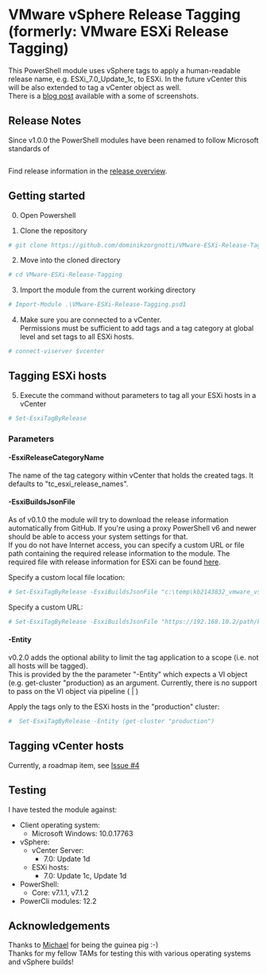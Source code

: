 # VMware vSphere Release Tagging (formerly: VMware ESXi Release Tagging)

This PowerShell module uses vSphere tags to apply a human-readable release name, e.g. ESXi_7.0_Update_1c, to ESXi.
In the future vCenter this will be also extended to tag a vCenter object as well.    
There is a [blog post](https://www.why-did-it.fail/blog/2021-02-set-esxi-release-names-with-tags/) available with a some of screenshots.

## Release Notes
Since v1.0.0 the PowerShell modules have been renamed to follow Microsoft standards of
```powershell

```
Find release information in the [release overview](https://github.com/dominikzorgnotti/VMware-vSphere-Release-Tagging/releases).

## Getting started

0. Open Powershell

1. Clone the repository  
```powershell
# git clone https://github.com/dominikzorgnotti/VMware-ESXi-Release-Tagging.git
```
2. Move into the cloned directory
```powershell
# cd VMware-ESXi-Release-Tagging
```
3. Import the module from the current working directory
```powershell
# Import-Module .\VMware-ESXi-Release-Tagging.psd1
```
4. Make sure you are connected to a vCenter.  
Permissions must be sufficient to add tags and a tag category at global level and set tags to all ESXi hosts.
```powershell
# connect-viserver $vcenter
```

## Tagging ESXi hosts

5. Execute the command without parameters to tag all your ESXi hosts in a vCenter 
```powershell
# Set-EsxiTagByRelease
```

### Parameters

#### -EsxiReleaseCategoryName
The name of the tag category within vCenter that holds the created tags. It defaults to "tc_esxi_release_names".

#### -EsxiBuildsJsonFile
As of v0.1.0 the module will try to download the release information automatically from GitHub. If you're using a proxy PowerShell v6 and newer should be able to access your system settings for that.  
If you do not have Internet access, you can specify a custom URL or file path containing the required release information to the module. The required file with release information for ESXi can be found [here](https://raw.githubusercontent.com/dominikzorgnotti/vmware_product_releases_machine-readable/main/index/kb2143832_vmware_vsphere_esxi_table0_release_as-index.json).

Specify a custom local file location:
```powershell
# Set-EsxiTagByRelease -EsxiBuildsJsonFile "c:\temp\kb2143832_vmware_vsphere_esxi_table0_release_as-index.json"
```
Specify a custom URL:
```powershell
# Set-EsxiTagByRelease -EsxiBuildsJsonFile "https://192.168.10.2/path/kb2143832_vmware_vsphere_esxi_table0_release_as-index.json"
```

#### -Entity
v0.2.0 adds the optional ability to limit the tag application to a scope (i.e. not all hosts will be tagged).  
This is provided by the the parameter "-Entity" which expects a VI object (e.g. get-cluster "production) as an argument.
Currently, there is no support to pass on the VI object via pipeline ( | )

Apply the tags only to the ESXi hosts in the "production" cluster:
```powershell
#  Set-EsxiTagByRelease -Entity (get-cluster "production")
```

## Tagging vCenter hosts
Currently, a roadmap item, see [Issue #4](https://github.com/dominikzorgnotti/VMware-vSphere-Release-Tagging/issues/4)


## Testing
I have tested the module against:

- Client operating system:
  - Microsoft Windows: 10.0.17763
- vSphere:
  - vCenter Server:
    -  7.0: Update 1d
  - ESXi hosts:
    - 7.0: Update 1c, Update 1d
- PowerShell: 
  - Core: v7.1.1, v7.1.2
- PowerCli modules: 12.2

## Acknowledgements

Thanks to [Michael](https://github.com/mdhemmi) for being the guinea pig :-)  
Thanks for my fellow TAMs for testing this with various operating systems and vSphere builds!